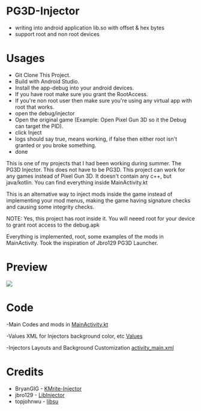 # PG3D-Injector
- writing into android application lib.so with offset &amp; hex bytes <br />
- support root and non root devices

# Usages 
- Git Clone This Project.
- Build with Android Studio.
- Install the app-debug into your android devices.
- If you have root make sure you grant the RootAccess.
- If you're non root user then make sure you're using any virtual app with root that works.
- open the debug/injector
- Open the original game (Example: Open Pixel Gun 3D so it the Debug can target the PID).
- click Inject
- logs should say true, means working, if false then either root isn't granted or you broke something.
- done

This is one of my projects that I had been working during summer. The PG3D Injector. This does not have to be PG3D.
This project can work for any games instead of Pixel Gun 3D. 
It doesn't contain any c++, but java/kotlin. You can find everything inside MainActivity.kt

This is an alternative way to inject mods inside the game instead of implementing your mod menus, making the game having signature checks and causing some integrity checks.


NOTE: Yes, this project has root inside it. You will neeed root for your device to grant root access to the debug.apk

Everything is implemented, root, some examples of the mods in MainActivity.
Took the inspiration of Jbro129 PG3D Launcher.

# Preview

![](http://imgur.com/a/kWHaTZv)

# Code
-Main Codes and mods in [MainActivity.kt](https://github.com/SliceCast/External-PG3D-Injector/blob/master/app/src/main/java/com/slicecast/MainActivity.kt)

-Values XML for Injectors background color, etc [Values](https://github.com/SliceCast/External-PG3D-Injector/tree/master/app/src/main/res/values)

-Injectors Layouts and Background Customization [activity_main.xml](https://github.com/SliceCast/External-PG3D-Injector/blob/master/app/src/main/res/layout/activity_main.xml)



# Credits
- BryanGIG - [KMrite-Injector](https://github.com/BryanGIG/KMrite)
- jbro129 - [LibInjector](https://github.com/jbro129/LibInjector)
- topjohnwu - [libsu](https://github.com/topjohnwu/libsu)
